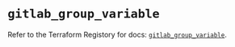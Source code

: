 # `gitlab_group_variable`

Refer to the Terraform Registory for docs: [`gitlab_group_variable`](https://registry.terraform.io/providers/gitlabhq/gitlab/16.6.0/docs/resources/group_variable).
